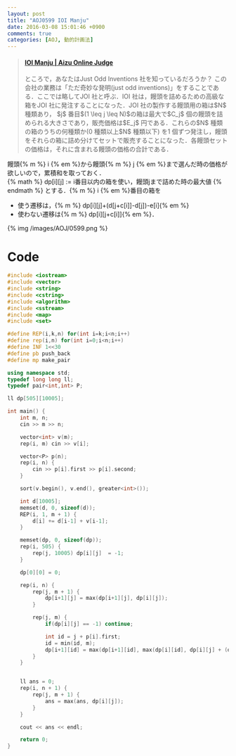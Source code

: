 ```yaml
---
layout: post
title: "AOJ0599 IOI Manju"
date: 2016-03-08 15:01:46 +0900
comments: true
categories: [AOJ, 動的計画法]
---
```


<blockquote class="embedly-card" data-card-key="39deea93f79745829254c0652225a544" data-card-controls="0" data-card-branding="0"><h4><a href="http://judge.u-aizu.ac.jp/onlinejudge/description.jsp?id=0599">IOI Manju | Aizu Online Judge</a></h4><p>ところで，あなたはJust Odd Inventions 社を知っているだろうか？ この会社の業務は「ただ奇妙な発明(just odd inventions)」をすることである．ここでは略してJOI 社と呼ぶ．IOI 社は，饅頭を詰めるための高級な箱をJOI 社に発注することになった．JOI 社の製作する饅頭用の箱は$N$ 種類あり， $j$ 番目$(1 \leq j \leq N)$の箱は最大で$C_j$ 個の饅頭を詰められる大きさであり，販売価格は$E_j$ 円である．これらの$N$ 種類の箱のうちの何種類か(0 種類以上$N$ 種類以下) を1 個ずつ発注し，饅頭をそれらの箱に詰め分けてセットで販売することになった．各饅頭セットの価格は，それに含まれる饅頭の価格の合計である．</p></blockquote>
<script async src="//cdn.embedly.com/widgets/platform.js" charset="UTF-8"></script>

<!-- more -->

饅頭{% m %} i {% em %}から饅頭{% m %} j {% em %}まで選んだ時の価格が欲しいので，累積和を取っておく．  
{% math %}
	dp[i][j] := i番目以内の箱を使い，饅頭jまで詰めた時の最大値
{% endmath %}
とする．{% m %} i {% em %}番目の箱を  

* 使う遷移は，{% m %} dp\[i\]\[j\]+(d\[j+c\[i\]\]-d\[j\])-e[i]{% em %}
* 使わない遷移は{% m %} dp\[i\]\[j+c\[i\]\]{% em %}．  

{% img /images/AOJ/0599.png %}

# Code

```cpp
#include <iostream>
#include <vector>
#include <string>
#include <cstring>
#include <algorithm>
#include <sstream>
#include <map>
#include <set>

#define REP(i,k,n) for(int i=k;i<n;i++)
#define rep(i,n) for(int i=0;i<n;i++)
#define INF 1<<30
#define pb push_back
#define mp make_pair

using namespace std;
typedef long long ll;
typedef pair<int,int> P;

ll dp[505][10005];

int main() {
	int m, n;
	cin >> m >> n;

	vector<int> v(m);
	rep(i, m) cin >> v[i];

	vector<P> p(n);
	rep(i, n) {
		cin >> p[i].first >> p[i].second;
	}

	sort(v.begin(), v.end(), greater<int>());

	int d[10005];
	memset(d, 0, sizeof(d));
	REP(i, 1, m + 1) {
		d[i] += d[i-1] + v[i-1];
	}

	memset(dp, 0, sizeof(dp));
	rep(i, 505) {
		rep(j, 10005) dp[i][j]  = -1;
	}

	dp[0][0] = 0;

	rep(i, n) {
		rep(j, m + 1) {
			dp[i+1][j] = max(dp[i+1][j], dp[i][j]);
		}

		rep(j, m) {
			if(dp[i][j] == -1) continue;

			int id = j + p[i].first;
			id = min(id, m);
			dp[i+1][id] = max(dp[i+1][id], max(dp[i][id], dp[i][j] + (d[id] - d[j]) - p[i].second));
		}
	}


	ll ans = 0;
	rep(i, n + 1) {
		rep(j, m + 1) {
			ans = max(ans, dp[i][j]);
		}
	}

	cout << ans << endl;

	return 0;
}
```
